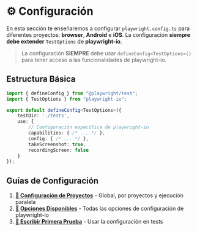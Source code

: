 # ⚙️ Configuración

En esta sección te enseñaremos a configurar `playwright.config.ts` para diferentes proyectos: **browser**, **Android** e **iOS**. La configuración **siempre debe extender** `TestOptions` de **playwright-io**.

> La configuración **SIEMPRE** debe usar `defineConfig<TestOptions>()` para tener acceso a las funcionalidades de playwright-io.

## Estructura Básica

```ts
import { defineConfig } from "@playwright/test";
import { TestOptions } from "playwright-io";

export default defineConfig<TestOptions>({
    testDir: './tests',
    use: {
        // Configuración específica de playwright-io
        capabilities: { /* ... */ },
        config: { /* ... */ },
        takeScreenshot: true,
        recordingScreen: false
    }
});
```


## Guías de Configuración

1. **[📱 Configuración de Proyectos](es/projects.md)** - Global, por proyectos y ejecución paralela
2. **[🔧 Opciones Disponibles](es/options.md)** - Todas las opciones de configuración de playwright-io
3. **[🧪 Escribir Primera Prueba](es/getting-started/write-first-test.md)** - Usar la configuración en tests

